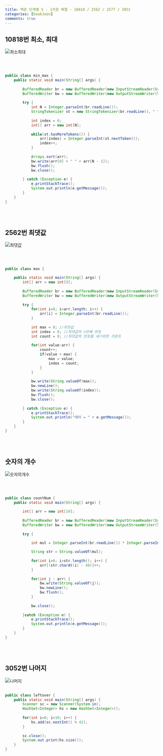 ```yaml
---
title: 백준 단계별 5 - 1차원 배열 - 10818 / 2562 / 2577 / 3052
categories: [beakJoon]
comments: true
---
```


## 10818번 최소, 최대

![최소최대](https://user-images.githubusercontent.com/75457050/114446390-250bc100-9c0c-11eb-9c60-cdc2d404daa1.JPG)

<br><br>

```java
public class min_max {
	public static void main(String[] args) {
		
		BufferedReader br = new BufferedReader(new InputStreamReader(System.in));
		BufferedWriter bw = new BufferedWriter(new OutputStreamWriter(System.out));
		
		try {
			int N = Integer.parseInt(br.readLine());
			StringTokenizer st = new StringTokenizer(br.readLine(), " ");
			
			int index = 0;
			int[] arr = new int[N];
			
			while(st.hasMoreTokens()) {
				arr[index] = Integer.parseInt(st.nextToken());
				index++;
			}
			
			Arrays.sort(arr);
			bw.write(arr[0] + " " + arr[N - 1]);
			bw.flush();
			bw.close();
			
		} catch (Exception e) {
			e.printStackTrace();
			System.out.println(e.getMessage());
		}
	}
}
```
<br><br>

## 2562번 최댓값

![최댓값](https://user-images.githubusercontent.com/75457050/114446529-4c628e00-9c0c-11eb-991a-ff1d261b3c0a.JPG)

<br><br>

```java
public class max {

	public static void main(String[] args) {
		int[] arr = new int[9];
		
		BufferedReader br = new BufferedReader(new InputStreamReader(System.in));
		BufferedWriter bw = new BufferedWriter(new OutputStreamWriter(System.out));
		
		try {
			for(int i=0; i<arr.length; i++) {
				arr[i] = Integer.parseInt(br.readLine());
			}
			
			int max = 0; //최댓값
			int index = 0; //최댓값의 n번째 번호
			int count = 0; //최댓값의 번호를 세기위한 카운트
			
			for(int value:arr) {
				count++;
				if(value > max) {
					max = value;
					index = count;
				}
			}
			
			bw.write(String.valueOf(max));
			bw.newLine();
			bw.write(String.valueOf(index));
			bw.flush();
			bw.close();
			
		} catch (Exception e) {
			e.printStackTrace();
			System.out.println("에러 = " + e.getMessage());
		}
	}
}
```
<br><br>


## 숫자의 개수

![숫자의개수](https://user-images.githubusercontent.com/75457050/114446597-6308e500-9c0c-11eb-8f73-2f238c4f558e.JPG)

<br><br>

```java
public class countNum {
	public static void main(String[] args) {
		
		int[] arr = new int[10];
		
		BufferedReader br = new BufferedReader(new InputStreamReader(System.in));
		BufferedWriter bw = new BufferedWriter(new OutputStreamWriter(System.out));
		
		try {

			int mul = Integer.parseInt(br.readLine()) * Integer.parseInt(br.readLine()) * Integer.parseInt(br.readLine());
			
			String str = String.valueOf(mul);
			
			for(int i=0; i<str.length(); i++) {
				arr[(str.charAt(i) - 48)]++;
			}
			
			for(int j : arr) {
				bw.write(String.valueOf(j));
				bw.newLine();
				bw.flush();
			}
			
			bw.close();
			
		}catch (Exception e) {
			e.printStackTrace();
			System.out.println(e.getMessage());
		}
	}
}
```
<br><br>

## 3052번 나머지

![나머지](https://user-images.githubusercontent.com/75457050/114446702-7f0c8680-9c0c-11eb-83c6-cfeea244c08e.JPG)
<br><br>

```java
public class leftover {
	public static void main(String[] args) {
		Scanner sc = new Scanner(System.in);
		HashSet<Integer> hs = new HashSet<Integer>();
		
		for(int i=0; i<10; i++) {
			hs.add(sc.nextInt() % 42);
		}
		
		sc.close();
		System.out.print(hs.size());		
	}
}
```
<br><br>
